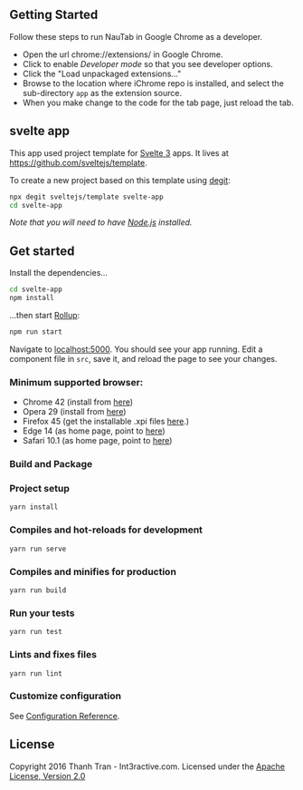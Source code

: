 ## Getting Started

Follow these steps to run NauTab in Google Chrome as a developer.

- Open the url chrome://extensions/ in Google Chrome.
- Click to enable _Developer mode_ so that you see developer options.
- Click the "Load unpackaged extensions..."
- Browse to the location where iChrome repo is installed, and select the sub-directory `app` as the extension source.
- When you make change to the code for the tab page, just reload the tab.

## svelte app

This app used project template for [Svelte 3](https://svelte.dev) apps. It lives at https://github.com/sveltejs/template.

To create a new project based on this template using [degit](https://github.com/Rich-Harris/degit):

```bash
npx degit sveltejs/template svelte-app
cd svelte-app
```

*Note that you will need to have [Node.js](https://nodejs.org) installed.*


## Get started

Install the dependencies...

```bash
cd svelte-app
npm install
```

...then start [Rollup](https://rollupjs.org):

```bash
npm run start
```

Navigate to [localhost:5000](http://localhost:5000). You should see your app running. Edit a component file in `src`, save it, and reload the page to see your changes.

### Minimum supported browser:

- Chrome 42 (install from [here](https://chrome.google.com/webstore/detail/nau-tab/pimockeojlggmlnknhicajgckmlggifa?hl=en))
- Opera 29 (install from [here](https://chrome.google.com/webstore/detail/nau-tab/pimockeojlggmlnknhicajgckmlggifa?hl=en))
- Firefox 45 (get the installable .xpi files [here](https://github.com/trongthanh/nau-chrome-tab/releases).)
- Edge 14 (as home page, point to [here](https://naustud.io/start/))
- Safari 10.1 (as home page, point to [here](https://naustud.io/start/))

### Build and Package

### Project setup

```
yarn install
```

### Compiles and hot-reloads for development

```
yarn run serve
```

### Compiles and minifies for production

```
yarn run build
```

### Run your tests

```
yarn run test
```

### Lints and fixes files

```
yarn run lint
```

### Customize configuration

See [Configuration Reference](https://cli.vuejs.org/config/).

## License

Copyright 2016 Thanh Tran - Int3ractive.com. Licensed under the [Apache License, Version 2.0](http://www.apache.org/licenses/LICENSE-2.0)
